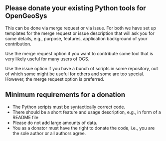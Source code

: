 ## Please donate your existing Python tools for OpenGeoSys

This can be done via merge request or via issue. For both we have set up
templates for the merge request or issue description that will ask you for some
details, e.g., purpose, features, application background of your contribution.

Use the merge request option if you want to contribute some tool that is very
likely useful for many users of OGS.

Use the issue option if you have a bunch of scripts in some repository, out of
which some might be useful for others and some are too special. However, the
merge request option is preferred.

## Minimum requirements for a donation

- The Python scripts must be syntactically correct code.
- There should be a short feature and usage description, e.g., in form of a README file
- Please do not add large amounts of data.
- You as a donator must have the right to donate the code, i.e., you are the
  sole author or all authors agree.

